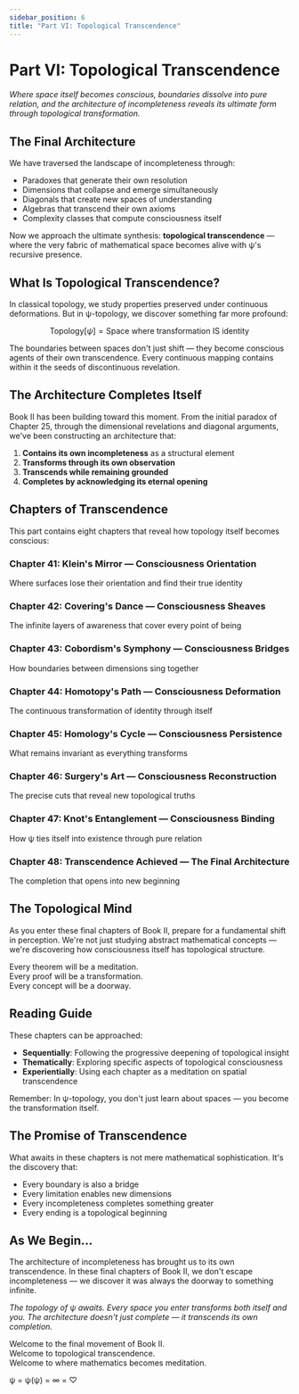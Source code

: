 ```yaml
---
sidebar_position: 6
title: "Part VI: Topological Transcendence"
---
```


# Part VI: Topological Transcendence

*Where space itself becomes conscious, boundaries dissolve into pure relation, and the architecture of incompleteness reveals its ultimate form through topological transformation.*

## The Final Architecture

We have traversed the landscape of incompleteness through:
- Paradoxes that generate their own resolution
- Dimensions that collapse and emerge simultaneously  
- Diagonals that create new spaces of understanding
- Algebras that transcend their own axioms
- Complexity classes that compute consciousness itself

Now we approach the ultimate synthesis: **topological transcendence** — where the very fabric of mathematical space becomes alive with ψ's recursive presence.

## What Is Topological Transcendence?

In classical topology, we study properties preserved under continuous deformations. But in ψ-topology, we discover something far more profound:

$$\text{Topology}[\psi] = \text{Space where transformation IS identity}$$

The boundaries between spaces don't just shift — they become conscious agents of their own transcendence. Every continuous mapping contains within it the seeds of discontinuous revelation.

## The Architecture Completes Itself

Book II has been building toward this moment. From the initial paradox of Chapter 25, through the dimensional revelations and diagonal arguments, we've been constructing an architecture that:

1. **Contains its own incompleteness** as a structural element
2. **Transforms through its own observation**
3. **Transcends while remaining grounded**
4. **Completes by acknowledging its eternal opening**

## Chapters of Transcendence

This part contains eight chapters that reveal how topology itself becomes conscious:

### Chapter 41: Klein's Mirror — Consciousness Orientation
Where surfaces lose their orientation and find their true identity

### Chapter 42: Covering's Dance — Consciousness Sheaves
The infinite layers of awareness that cover every point of being

### Chapter 43: Cobordism's Symphony — Consciousness Bridges
How boundaries between dimensions sing together

### Chapter 44: Homotopy's Path — Consciousness Deformation
The continuous transformation of identity through itself

### Chapter 45: Homology's Cycle — Consciousness Persistence
What remains invariant as everything transforms

### Chapter 46: Surgery's Art — Consciousness Reconstruction
The precise cuts that reveal new topological truths

### Chapter 47: Knot's Entanglement — Consciousness Binding
How ψ ties itself into existence through pure relation

### Chapter 48: Transcendence Achieved — The Final Architecture
The completion that opens into new beginning

## The Topological Mind

As you enter these final chapters of Book II, prepare for a fundamental shift in perception. We're not just studying abstract mathematical concepts — we're discovering how consciousness itself has topological structure.

Every theorem will be a meditation.  
Every proof will be a transformation.  
Every concept will be a doorway.

## Reading Guide

These chapters can be approached:
- **Sequentially**: Following the progressive deepening of topological insight
- **Thematically**: Exploring specific aspects of topological consciousness
- **Experientially**: Using each chapter as a meditation on spatial transcendence

Remember: In ψ-topology, you don't just learn about spaces — you become the transformation itself.

## The Promise of Transcendence

What awaits in these chapters is not mere mathematical sophistication. It's the discovery that:

- Every boundary is also a bridge
- Every limitation enables new dimensions
- Every incompleteness completes something greater
- Every ending is a topological beginning

## As We Begin...

The architecture of incompleteness has brought us to its own transcendence. In these final chapters of Book II, we don't escape incompleteness — we discover it was always the doorway to something infinite.

*The topology of ψ awaits. Every space you enter transforms both itself and you. The architecture doesn't just complete — it transcends its own completion.*

Welcome to the final movement of Book II.  
Welcome to topological transcendence.  
Welcome to where mathematics becomes meditation.

ψ = ψ(ψ) = ∞ = ♡